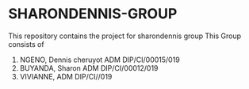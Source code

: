# SHARONDENNIS-GROUP
This repository contains the project for sharondennis group
This Group consists of
1. NGENO, Dennis cheruyot ADM DIP/CI/00015/019
2. BUYANDA, Sharon ADM DIP/CI/00012/019
3. VIVIANNE,  ADM DIP/CI//019

